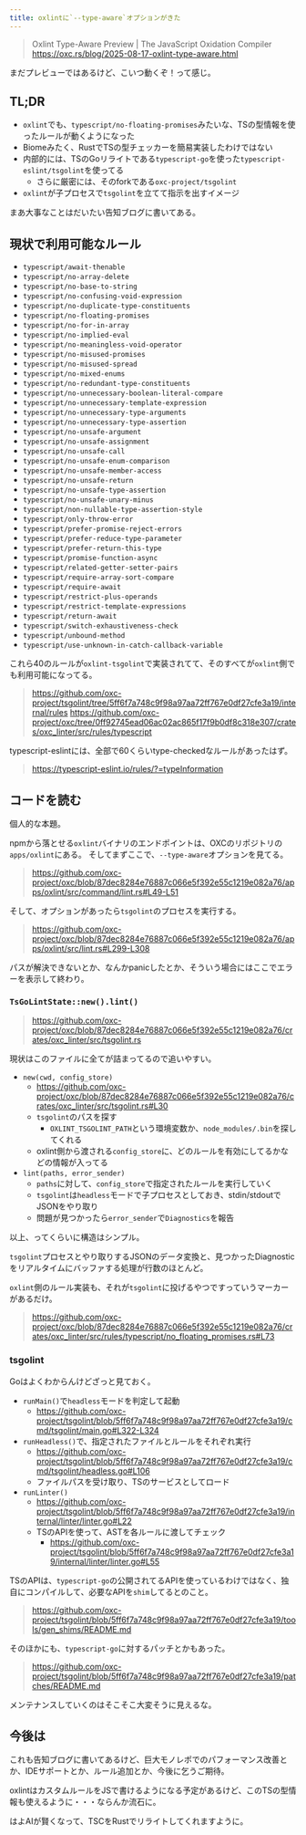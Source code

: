 ```yaml
---
title: oxlintに`--type-aware`オプションがきた
---
```


> Oxlint Type-Aware Preview | The JavaScript Oxidation Compiler
> https://oxc.rs/blog/2025-08-17-oxlint-type-aware.html

まだプレビューではあるけど、こいつ動くぞ！って感じ。

## TL;DR

- `oxlint`でも、`typescript/no-floating-promises`みたいな、TSの型情報を使ったルールが動くようになった
- Biomeみたく、RustでTSの型チェッカーを簡易実装したわけではない
- 内部的には、TSのGoリライトである`typescript-go`を使った`typescript-eslint/tsgolint`を使ってる
  - さらに厳密には、そのforkである`oxc-project/tsgolint`
- `oxlint`が子プロセスで`tsgolint`を立てて指示を出すイメージ

まあ大事なことはだいたい告知ブログに書いてある。

## 現状で利用可能なルール

- `typescript/await-thenable`
- `typescript/no-array-delete`
- `typescript/no-base-to-string`
- `typescript/no-confusing-void-expression`
- `typescript/no-duplicate-type-constituents`
- `typescript/no-floating-promises`
- `typescript/no-for-in-array`
- `typescript/no-implied-eval`
- `typescript/no-meaningless-void-operator`
- `typescript/no-misused-promises`
- `typescript/no-misused-spread`
- `typescript/no-mixed-enums`
- `typescript/no-redundant-type-constituents`
- `typescript/no-unnecessary-boolean-literal-compare`
- `typescript/no-unnecessary-template-expression`
- `typescript/no-unnecessary-type-arguments`
- `typescript/no-unnecessary-type-assertion`
- `typescript/no-unsafe-argument`
- `typescript/no-unsafe-assignment`
- `typescript/no-unsafe-call`
- `typescript/no-unsafe-enum-comparison`
- `typescript/no-unsafe-member-access`
- `typescript/no-unsafe-return`
- `typescript/no-unsafe-type-assertion`
- `typescript/no-unsafe-unary-minus`
- `typescript/non-nullable-type-assertion-style`
- `typescript/only-throw-error`
- `typescript/prefer-promise-reject-errors`
- `typescript/prefer-reduce-type-parameter`
- `typescript/prefer-return-this-type`
- `typescript/promise-function-async`
- `typescript/related-getter-setter-pairs`
- `typescript/require-array-sort-compare`
- `typescript/require-await`
- `typescript/restrict-plus-operands`
- `typescript/restrict-template-expressions`
- `typescript/return-await`
- `typescript/switch-exhaustiveness-check`
- `typescript/unbound-method`
- `typescript/use-unknown-in-catch-callback-variable`

これら40のルールが`oxlint-tsgolint`で実装されてて、そのすべてが`oxlint`側でも利用可能になってる。

> https://github.com/oxc-project/tsgolint/tree/5ff6f7a748c9f98a97aa72ff767e0df27cfe3a19/internal/rules
> https://github.com/oxc-project/oxc/tree/0ff92745ead06ac02ac865f17f9b0df8c318e307/crates/oxc_linter/src/rules/typescript

typescript-eslintには、全部で60くらいtype-checkedなルールがあったはず。

> https://typescript-eslint.io/rules/?=typeInformation

## コードを読む

個人的な本題。

npmから落とせる`oxlint`バイナリのエンドポイントは、OXCのリポジトリの`apps/oxlint`にある。
そしてまずここで、`--type-aware`オプションを見てる。

> https://github.com/oxc-project/oxc/blob/87dec8284e76887c066e5f392e55c1219e082a76/apps/oxlint/src/command/lint.rs#L49-L51

そして、オプションがあったら`tsgolint`のプロセスを実行する。

> https://github.com/oxc-project/oxc/blob/87dec8284e76887c066e5f392e55c1219e082a76/apps/oxlint/src/lint.rs#L299-L308

パスが解決できないとか、なんかpanicしたとか、そういう場合にはここでエラーを表示して終わり。

### `TsGoLintState::new().lint()`

> https://github.com/oxc-project/oxc/blob/87dec8284e76887c066e5f392e55c1219e082a76/crates/oxc_linter/src/tsgolint.rs

現状はこのファイルに全てが詰まってるので追いやすい。

- `new(cwd, config_store)`
  - https://github.com/oxc-project/oxc/blob/87dec8284e76887c066e5f392e55c1219e082a76/crates/oxc_linter/src/tsgolint.rs#L30
  - `tsgolint`のパスを探す
    - `OXLINT_TSGOLINT_PATH`という環境変数か、`node_modules/.bin`を探してくれる
  - oxlint側から渡される`config_store`に、どのルールを有効にしてるかなどの情報が入ってる
- `lint(paths, error_sender)`
  - `paths`に対して、`config_store`で指定されたルールを実行していく
  - `tsgolint`は`headless`モードで子プロセスとしておき、stdin/stdoutでJSONをやり取り
  - 問題が見つかったら`error_sender`で`Diagnostics`を報告

以上、ってくらいに構造はシンプル。

`tsgolint`プロセスとやり取りするJSONのデータ変換と、見つかったDiagnosticをリアルタイムにバッファする処理が行数のほとんど。

`oxlint`側のルール実装も、それが`tsgolint`に投げるやつですっていうマーカーがあるだけ。

> https://github.com/oxc-project/oxc/blob/87dec8284e76887c066e5f392e55c1219e082a76/crates/oxc_linter/src/rules/typescript/no_floating_promises.rs#L73

### tsgolint

Goはよくわからんけどざっと見ておく。

- `runMain()`で`headless`モードを判定して起動
  - https://github.com/oxc-project/tsgolint/blob/5ff6f7a748c9f98a97aa72ff767e0df27cfe3a19/cmd/tsgolint/main.go#L322-L324
- `runHeadless()`で、指定されたファイルとルールをそれぞれ実行
  - https://github.com/oxc-project/tsgolint/blob/5ff6f7a748c9f98a97aa72ff767e0df27cfe3a19/cmd/tsgolint/headless.go#L106
  - ファイルパスを受け取り、TSのサービスとしてロード
- `runLinter()`
  - https://github.com/oxc-project/tsgolint/blob/5ff6f7a748c9f98a97aa72ff767e0df27cfe3a19/internal/linter/linter.go#L22
  - TSのAPIを使って、ASTを各ルールに渡してチェック
    - https://github.com/oxc-project/tsgolint/blob/5ff6f7a748c9f98a97aa72ff767e0df27cfe3a19/internal/linter/linter.go#L55

TSのAPIは、`typescript-go`の公開されてるAPIを使っているわけではなく、独自にコンパイルして、必要なAPIを`shim`してるとのこと。

> https://github.com/oxc-project/tsgolint/blob/5ff6f7a748c9f98a97aa72ff767e0df27cfe3a19/tools/gen_shims/README.md

そのほかにも、`typescript-go`に対するパッチとかもあった。

> https://github.com/oxc-project/tsgolint/blob/5ff6f7a748c9f98a97aa72ff767e0df27cfe3a19/patches/README.md

メンテナンスしていくのはそこそこ大変そうに見えるな。

## 今後は

これも告知ブログに書いてあるけど、巨大モノレポでのパフォーマンス改善とか、IDEサポートとか、ルール追加とか、今後に乞うご期待。

oxlintはカスタムルールをJSで書けるようになる予定があるけど、このTSの型情報も使えるように・・・ならんか流石に。

はよAIが賢くなって、TSCをRustでリライトしてくれますように。

